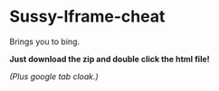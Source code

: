 # Sussy-Iframe-cheat
Brings you to bing.

**Just download the zip and double click the html file!**

*(Plus google tab cloak.)*
